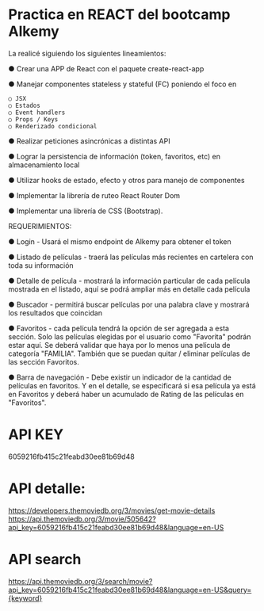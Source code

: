 # Practica en REACT del bootcamp Alkemy
La realicé siguiendo los siguientes lineamientos:

● Crear una APP de React con el paquete create-react-app

● Manejar componentes stateless y stateful (FC) poniendo el foco en

    ○ JSX
    ○ Estados
    ○ Event handlers
    ○ Props / Keys
    ○ Renderizado condicional
    
● Realizar peticiones asincrónicas a distintas API

● Lograr la persistencia de información (token, favoritos, etc) en almacenamiento local

● Utilizar hooks de estado, efecto y otros para manejo de componentes

● Implementar la librería de ruteo React Router Dom

● Implementar una librería de CSS (Bootstrap).


REQUERIMIENTOS:

● Login - Usará el mismo endpoint de Alkemy para obtener el token

● Listado de películas - traerá las películas más recientes en cartelera con toda su información

● Detalle de película - mostrará la información particular de cada película mostrada en el listado, aquí se podrá ampliar más en detalle cada película

● Buscador - permitirá buscar películas por una palabra clave y mostrará los resultados que coincidan

● Favoritos - cada película tendrá la opción de ser agregada a esta sección. Solo las películas elegidas por el usuario como "Favorita" podrán estar aquí. Se deberá
validar que haya por lo menos una película de categoría "FAMILIA". También que se puedan quitar / eliminar películas de las sección Favoritos.

● Barra de navegación - Debe existir un indicador de la cantidad de películas en favoritos. Y en el detalle, se especificará si esa película ya está en Favoritos y
deberá haber un acumulado de Rating de las películas en "Favoritos".


# API KEY
6059216fb415c21feabd30ee81b69d48

# API detalle:
https://developers.themoviedb.org/3/movies/get-movie-details
https://api.themoviedb.org/3/movie/505642?api_key=6059216fb415c21feabd30ee81b69d48&language=en-US

# API search
https://api.themoviedb.org/3/search/movie?api_key=6059216fb415c21feabd30ee81b69d48&language=en-US&query={keyword}
